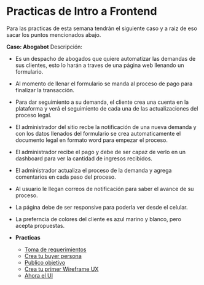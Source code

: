 # Practicas de Intro a Frontend

Para las practicas de esta semana tendrán el siguiente caso y a raiz de eso sacar los puntos mencionados abajo.

**Caso: Abogabot**
Descripción:

- Es un despacho de abogados que quiere automatizar las demandas de sus clientes, esto lo harán a traves de una página web llenando un formulario.
- Al momento de llenar el formulario se manda al proceso de pago para finalizar la transacción.
- Para dar seguimiento a su demanda, el cliente crea una cuenta en la plataforma y verá el seguimiento de cada una de las actualizaciones del proceso legal.
- El administrador del sitio recbe la notificación de una nueva demanda y con los datos llenados del formulario se crea automaticamente el documento  legal en formato word para empezar el proceso.
- El administrador recibe el pago y debe de ser capaz de verlo en un dashboard para ver la cantidad de ingresos recibidos.
- El administrador actualiza el proceso de la demanda y agrega comentarios en cada paso del proceso.
- Al usuario le llegan correos de notificación para saber el avance de su proceso.
- La página debe de ser responsive para poderla ver desde el celular.
- La preferncia de colores del cliente es azul marino y blanco, pero acepta propuestas.
- **Practicas**

  - [Toma de requerimientos](./1.-Reqierimientos.pdf)
  - [Crea tu buyer persona](./2.-buyerPersona.png)
  - [Publico objetivo](./3.-publicoObjetivo.jpg)
  - [Crea tu primer Wireframe UX](https://www.figma.com/file/cbvi7hyuqyVgOKn9pCqRES/Abogabot?node-id=0%3A1)
  - [Ahora el UI](https://www.figma.com/file/cbvi7hyuqyVgOKn9pCqRES/Abogabot?node-id=0%3A1)
